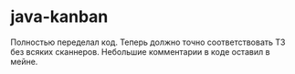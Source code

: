 # java-kanban
Полностью переделал код. Теперь должно точно соответствовать ТЗ без всяких сканнеров. 
Небольшие комментарии в коде оставил в мейне.
